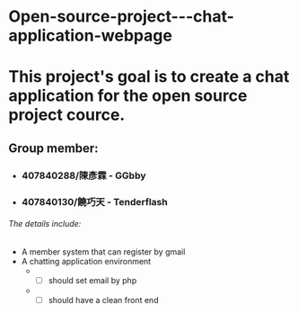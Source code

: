 # Open-source-project---chat-application-webpage
# This project's goal is to create a chat application for the open source project cource.

## Group member:
* ### 407840288/陳彥霖 - GGbby
* ### 407840130/饒巧天 - Tenderflash

###### The details include:
* A member system that can register by gmail
* A chatting application environment
  * -[ ] should set email by php
  * -[ ] should have a clean front end

